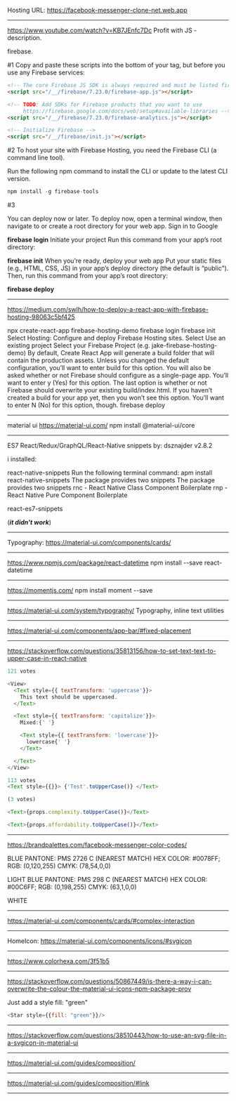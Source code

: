 Hosting URL: https://facebook-messenger-clone-net.web.app

---------------



https://www.youtube.com/watch?v=KB7JEnfc7Dc
Profit with JS - description.



firebase.

#1
Copy and paste these scripts into the bottom of your <body> tag, but before you use any Firebase services:

```html
<!-- The core Firebase JS SDK is always required and must be listed first -->
<script src="/__/firebase/7.23.0/firebase-app.js"></script>

<!-- TODO: Add SDKs for Firebase products that you want to use
     https://firebase.google.com/docs/web/setup#available-libraries -->
<script src="/__/firebase/7.23.0/firebase-analytics.js"></script>

<!-- Initialize Firebase -->
<script src="/__/firebase/init.js"></script>
```
#2
To host your site with Firebase Hosting, you need the Firebase CLI (a command line tool).

Run the following npm command to install the CLI or update to the latest CLI version.

```js
npm install -g firebase-tools

```

#3

You can deploy now or later. To deploy now, open a terminal window, then navigate to or create a root directory for your web app.
Sign in to Google

**firebase login**
Initiate your project
Run this command from your app’s root directory:

**firebase init**
When you’re ready, deploy your web app
Put your static files (e.g., HTML, CSS, JS) in your app’s deploy directory (the default is “public”). Then, run this command from your app’s root directory:

**firebase deploy**


-------------
https://medium.com/swlh/how-to-deploy-a-react-app-with-firebase-hosting-98063c5bf425

npx create-react-app firebase-hosting-demo
firebase login
firebase init
    Select Hosting: Configure and deploy Firebase Hosting sites.
    Select Use an existing project
    Select your Firebase Project (e.g. jake-firebase-hosting-demo)
        By default, Create React App will generate a build folder that will contain the production assets. Unless you changed the default configuration, you’ll want to enter build for this option.
        You will also be asked whether or not Firebase should configure as a single-page app. You’ll want to enter y (Yes) for this option.
        The last option is whether or not Firebase should overwrite your existing build/index.html. If you haven’t created a build for your app yet, then you won’t see this option. You’ll want to enter N (No) for this option, though.
firebase deploy

-----------

material ui
https://material-ui.com/
npm install @material-ui/core


____________


ES7 React/Redux/GraphQL/React-Native snippets
by: dsznajder
v2.8.2

i installed:

react-native-snippets
    Run the following terminal command:
      apm install react-native-snippets
      The package provides two snippets
    The package provides two snippets
      rnc - React Native Class Component Boilerplate
      rnp - React Native Pure Component Boilerplate

react-es7-snippets

(***it didn't work***)
________________

Typography:
https://material-ui.com/components/cards/


----------------
https://www.npmjs.com/package/react-datetime
npm install --save react-datetime

----------------
https://momentjs.com/
npm install moment --save


----------------
https://material-ui.com/system/typography/
Typography, inline text utilities

----------------
https://material-ui.com/components/app-bar/#fixed-placement

----------------
https://stackoverflow.com/questions/35813156/how-to-set-text-text-to-upper-case-in-react-native
```js
121 votes

<View>
  <Text style={{ textTransform: 'uppercase'}}>
    This text should be uppercased.
  </Text>

  <Text style={{ textTransform: 'capitalize'}}>
    Mixed:{' '}

    <Text style={{ textTransform: 'lowercase'}}>
      lowercase{' '}
    </Text>

  </Text>
</View>
```



```js
113 votes
<Text style={{}}> {'Test'.toUpperCase()} </Text>
```





```js
(3 votes)

<Text>{props.complexity.toUpperCase()}</Text>

<Text>{props.affordability.toUpperCase()}</Text>
```


----------------
https://brandpalettes.com/facebook-messenger-color-codes/

BLUE
PANTONE: PMS 2726 C (NEAREST MATCH)
HEX COLOR: #0078FF;
RGB: (0,120,255)
CMYK: (78,54,0,0)

LIGHT BLUE
PANTONE: PMS 298 C (NEAREST MATCH)
HEX COLOR: #00C6FF;
RGB: (0,198,255)
CMYK: (63,1,0,0)

WHITE


--------------

https://material-ui.com/components/cards/#complex-interaction

-------------
HomeIcon:
https://material-ui.com/components/icons/#svgicon

---------------

https://www.colorhexa.com/3f51b5

---------------
https://stackoverflow.com/questions/50867449/is-there-a-way-i-can-overwrite-the-colour-the-material-ui-icons-npm-package-prov

Just add a style fill: "green"

```js
<Star style={{fill: "green"}}/>
```

-------------
https://stackoverflow.com/questions/38510443/how-to-use-an-svg-file-in-a-svgicon-in-material-ui

----------------
https://material-ui.com/guides/composition/

-----------------
https://material-ui.com/guides/composition/#link

-------------------
